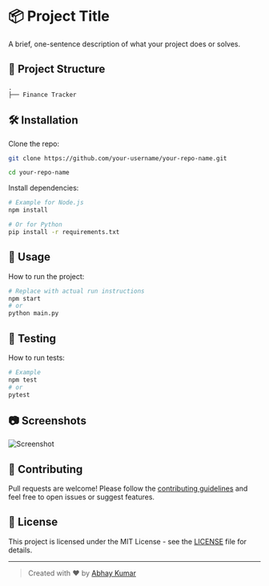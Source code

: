 # 📦 Project Title

A brief, one-sentence description of what your project does or solves.


## 📁 Project Structure

```
.
├── Finance Tracker
```

## 🛠️ Installation

Clone the repo:

```bash
git clone https://github.com/your-username/your-repo-name.git

cd your-repo-name
```

Install dependencies:

```bash
# Example for Node.js
npm install

# Or for Python
pip install -r requirements.txt
```

## 🧪 Usage

How to run the project:

```bash
# Replace with actual run instructions
npm start
# or
python main.py
```

## 🧪 Testing

How to run tests:

```bash
# Example
npm test
# or
pytest
```

## 📷 Screenshots

<!-- Include screenshots or gifs here -->
![Screenshot]()

## 🤝 Contributing

Pull requests are welcome! Please follow the [contributing guidelines](CONTRIBUTING.md) and feel free to open issues or suggest features.

## 📄 License

This project is licensed under the MIT License - see the [LICENSE](LICENSE) file for details.

---

> Created with ❤️ by [Abhay Kumar](https://github.com/ak-0283)